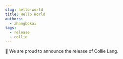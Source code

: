 ```yaml
---
slug: hello-world
title: Hello World
authors:
  - zhangbokai
tags:
  - release
  - collie
---
```


<!-- truncate -->

🎉 We are proud to announce the release of Collie Lang.
